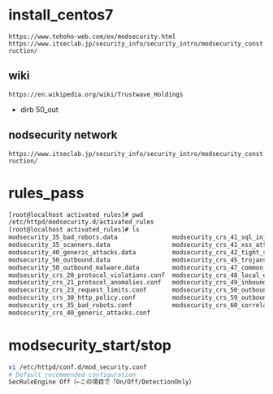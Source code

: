# install_centos7
`https://www.tohoho-web.com/ex/modsecurity.html`
`https://www.itseclab.jp/security_info/security_intro/modsecurity_construction/`  
## wiki
`https://en.wikipedia.org/wiki/Trustwave_Holdings`  
- dirb 50_out

## nodsecurity network
`https://www.itseclab.jp/security_info/security_intro/modsecurity_construction/`

# rules_pass
```bash
[root@localhost activated_rules]# pwd
/etc/httpd/modsecurity.d/activated_rules
[root@localhost activated_rules]# ls
modsecurity_35_bad_robots.data               modsecurity_crs_41_sql_injection_attacks.conf
modsecurity_35_scanners.data                 modsecurity_crs_41_xss_attacks.conf
modsecurity_40_generic_attacks.data          modsecurity_crs_42_tight_security.conf
modsecurity_50_outbound.data                 modsecurity_crs_45_trojans.conf
modsecurity_50_outbound_malware.data         modsecurity_crs_47_common_exceptions.conf
modsecurity_crs_20_protocol_violations.conf  modsecurity_crs_48_local_exceptions.conf.example
modsecurity_crs_21_protocol_anomalies.conf   modsecurity_crs_49_inbound_blocking.conf
modsecurity_crs_23_request_limits.conf       modsecurity_crs_50_outbound.conf
modsecurity_crs_30_http_policy.conf          modsecurity_crs_59_outbound_blocking.conf
modsecurity_crs_35_bad_robots.conf           modsecurity_crs_60_correlation.conf
modsecurity_crs_40_generic_attacks.conf
```

# modsecurity_start/stop
```bash
vi /etc/httpd/conf.d/mod_security.conf
# Default recommended configuration
SecRuleEngine Off（←この項目で「On/Off/DetectionOnly）
```
